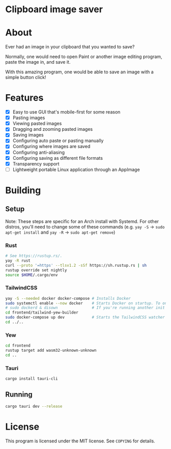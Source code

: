 # Clipboard image saver

# About

Ever had an image in your clipboard that you wanted to save?

Normally, one would need to open Paint or another image editing program, paste the image in, and save it.

With this amazing program, one would be able to save an image with a simple button click!

# Features

-   [x] Easy to use GUI that's mobile-first for some reason
-   [x] Pasting images
-   [x] Viewing pasted images
-   [x] Dragging and zooming pasted images
-   [x] Saving images
-   [x] Configuring auto paste or pasting manually
-   [x] Configuring where images are saved
-   [x] Configuring anti-aliasing
-   [x] Configuring saving as different file formats
-   [x] Transparency support
-   [ ] Lightweight portable Linux application through an AppImage

# Building

## Setup

Note: These steps are specific for an Arch install with Systemd.
For other distros, you'll need to change some of these commands (e.g. `yay -S` -> `sudo apt-get install` and `yay -R` -> `sudo apt-get remove`)

### Rust

```sh
# See https://rustup.rs/.
yay -R rust
curl --proto '=https' --tlsv1.2 -sSf https://sh.rustup.rs | sh
rustup override set nightly
source $HOME/.cargo/env
```

### TailwindCSS

```sh
yay -S --needed docker docker-compose # Installs Docker
sudo systemctl enable --now docker    # Starts Docker on startup. To only run once, use `sudo systemctl start docker` instead
# sudo dockerd & disown               # If you're running another init system besides Systemd, try this
cd frontend/tailwind-yew-builder
sudo docker-compose up dev            # Starts the TailwindCSS watcher
cd ../..
```

### Yew

```sh
cd frontend
rustup target add wasm32-unknown-unknown
cd ..
```

### Tauri

```sh
cargo install tauri-cli
```

## Running

```sh
cargo tauri dev --release
```

# License

This program is licensed under the MIT license. See `COPYING` for details.
